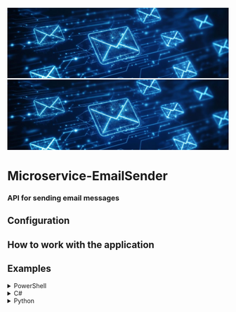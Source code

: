 ![](./image.jpg)
![image](./image.jpg)

# Microservice-EmailSender

### API for sending email messages


## Configuration



## How to work with the application



## Examples

<details>
  <summary>PowerShell</summary>

  This is a example for powershell

```powershell
$url = "http://host:4040/sendmail"
$contentType = "application/json"

$json = @{
  aliasFrom = "information come from send"
  to = @("email1@x.com", "email2@y.com")
  cc = @("email1@x.com", "email2@y.com")
  bcc = @("email1@x.com", "email2@y.com")
  subject = "subject message"
  body = "body message"
} | ConvertTo-Json

Invoke-RestMethod -Uri $url -Method Post -Body $json -ContentType $contentType
```

</details>

<details>
  <summary>C#</summary>

  This is a example for C#

</details>

<details>
  <summary>Python</summary>
  
  This is a example for Python

```python
import requests

url = 'http://host:4040/sendmail'
data = {
  "name": "information come from send",
  "to": ["email1@x.com", "email2@y.com"],
  "cc": ["email1@x.com", "email2@y.com"],
  "bcc": ["email1@x.com", "email2@y.com"],
  "subject": "subject message",
  "body": "body message"
}
headers = {'Content-type': 'application/json'}

response = requests.post(url, json=data, headers=headers)

print(response)
```

</details>
